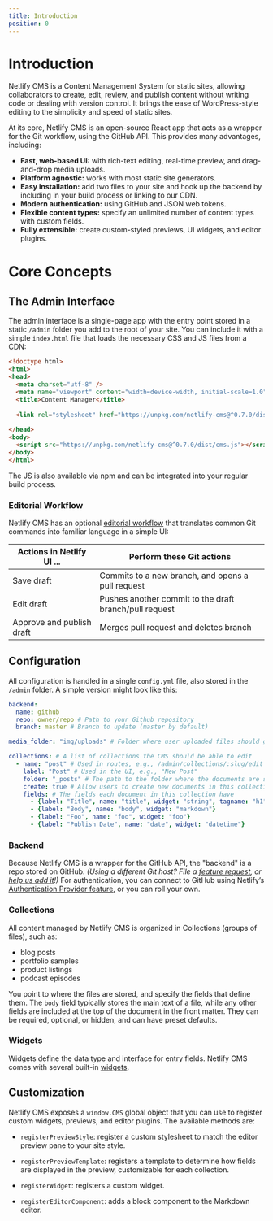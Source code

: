 ```yaml
---
title: Introduction
position: 0
---
```


# Introduction

Netlify CMS is a Content Management System for static sites, allowing collaborators to create, edit, review, and publish content without writing code or dealing with version control. It brings the ease of WordPress-style editing to the simplicity and speed of static sites.

At its core, Netlify CMS is an open-source React app that acts as a wrapper for the Git workflow, using the GitHub API. This provides many advantages, including:

* **Fast, web-based UI:** with rich-text editing, real-time preview, and drag-and-drop media uploads.
* **Platform agnostic:** works with most static site generators.
* **Easy installation:** add two files to your site and hook up the backend by including in your build process or linking to our CDN.
* **Modern authentication:** using GitHub and JSON web tokens.
* **Flexible content types:** specify an unlimited number of content types with custom fields.
* **Fully extensible:** create custom-styled previews, UI widgets, and editor plugins.

# Core Concepts

## The Admin Interface

The admin interface is a single-page app with the entry point stored in a static `/admin` folder you add to the root of your site. You can include it with a simple `index.html` file that loads the necessary CSS and JS files from a CDN:

``` html
<!doctype html>
<html>
<head>
  <meta charset="utf-8" />
  <meta name="viewport" content="width=device-width, initial-scale=1.0" />
  <title>Content Manager</title>
  
  <link rel="stylesheet" href="https://unpkg.com/netlify-cms@^0.7.0/dist/cms.css" />
  
</head>
<body>
  <script src="https://unpkg.com/netlify-cms@^0.7.0/dist/cms.js"></script>
</body>
</html>
```

The JS is also available via npm and can be integrated into your regular build process.

### Editorial Workflow

Netlify CMS has an optional [editorial workflow](/docs/editorial-workflow) that translates common Git commands into familiar language in a simple UI:

Actions in Netlify UI ...	| Perform these Git actions
--- | ---
Save draft | Commits to a new branch, and opens a pull request
Edit draft | Pushes another commit to the draft branch/pull request
Approve and publish draft | Merges pull request and deletes branch

## Configuration

All configuration is handled in a single `config.yml` file, also stored in the `/admin` folder. A simple version might look like this:

``` yaml
backend:
  name: github
  repo: owner/repo # Path to your Github repository
  branch: master # Branch to update (master by default)

media_folder: "img/uploads" # Folder where user uploaded files should go

collections: # A list of collections the CMS should be able to edit
  - name: "post" # Used in routes, e.g., /admin/collections/:slug/edit
    label: "Post" # Used in the UI, e.g., "New Post"
    folder: "_posts" # The path to the folder where the documents are stored
    create: true # Allow users to create new documents in this collection
    fields: # The fields each document in this collection have
      - {label: "Title", name: "title", widget: "string", tagname: "h1"}
      - {label: "Body", name: "body", widget: "markdown"}
      - {label: "Foo", name: "foo", widget: "foo"}
      - {label: "Publish Date", name: "date", widget: "datetime"}
```

### Backend

Because Netlify CMS is a wrapper for the GitHub API, the "backend" is a repo stored on GitHub. *(Using a different Git host? File a [feature request](https://github.com/netlify/netlify-cms/issues), or [help us add it](https://github.com/netlify/netlify-cms/blob/master/CONTRIBUTING.md)!)* For authentication, you can connect to GitHub using Netlify’s [Authentication Provider feature](https://www.netlify.com/docs/authentication-providers), or you can roll your own.  

### Collections

All content managed by Netlify CMS is organized in Collections (groups of files), such as:

* blog posts
* portfolio samples
* product listings
* podcast episodes

You point to where the files are stored, and specify the fields that define them. The `body` field typically stores the main text of a file, while any other fields are included at the top of the document in the front matter. They can be required, optional, or hidden, and can have preset defaults. 

### Widgets

Widgets define the data type and interface for entry fields. Netlify CMS comes with several built-in [widgets](/docs/widgets).

## Customization

Netlify CMS exposes a `window.CMS` global object that you can use to register custom widgets, previews, and editor plugins. The available methods are:

* `registerPreviewStyle`: register a custom stylesheet to match the editor preview pane to your site style.

* `registerPreviewTemplate`: registers a template to determine how fields are displayed in the preview, customizable for each collection.

* `registerWidget`: registers a custom widget.

* `registerEditorComponent`: adds a block component to the Markdown editor.

